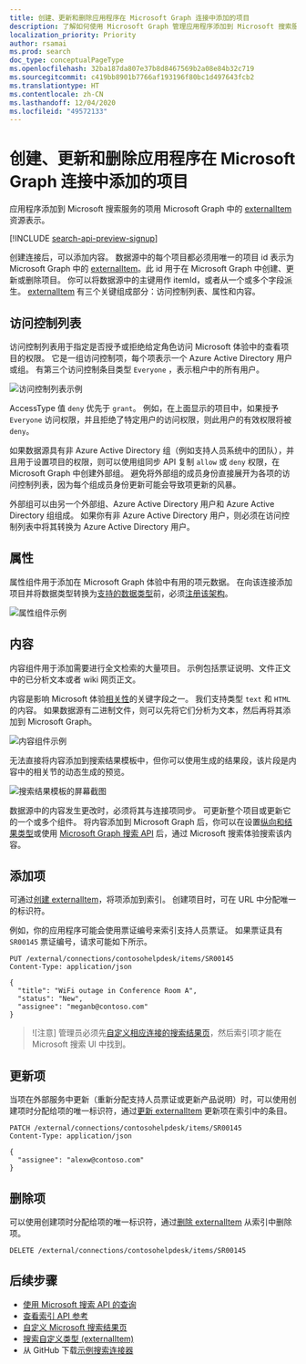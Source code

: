 ```yaml
---
title: 创建、更新和删除应用程序在 Microsoft Graph 连接中添加的项目
description: 了解如何使用 Microsoft Graph 管理应用程序添加到 Microsoft 搜索服务的项目
localization_priority: Priority
author: rsamai
ms.prod: search
doc_type: conceptualPageType
ms.openlocfilehash: 32ba187da807e37b8d8467569b2a08e84b32c719
ms.sourcegitcommit: c419bb8901b7766af193196f80bc1d497643fcb2
ms.translationtype: HT
ms.contentlocale: zh-CN
ms.lasthandoff: 12/04/2020
ms.locfileid: "49572133"
---
```

# <a name="create-update-and-delete-items-added-by-your-application-in-the-microsoft-graph-connection"></a>创建、更新和删除应用程序在 Microsoft Graph 连接中添加的项目

应用程序添加到 Microsoft 搜索服务的项用 Microsoft Graph 中的 [externalItem](/graph/api/resources/externalitem?view=graph-rest-beta&preserve-view=true) 资源表示。

[!INCLUDE [search-api-preview-signup](../includes/search-api-preview-signup.md)]

创建连接后，可以添加内容。 数据源中的每个项目都必须用唯一的项目 id 表示为 Microsoft Graph 中的 [externalItem](/graph/api/resources/externalitem?view=graph-rest-beta&preserve-view=true)。此 id 用于在 Microsoft Graph 中创建、更新或删除项目。 你可以将数据源中的主键用作 itemId，或者从一个或多个字段派生。 [externalItem](/graph/api/resources/externalitem?view=graph-rest-beta&preserve-view=true) 有三个关键组成部分：访问控制列表、属性和内容。

## <a name="access-control-list"></a>访问控制列表

访问控制列表用于指定是否授予或拒绝给定角色访问 Microsoft 体验中的查看项目的权限。 它是一组访问控制项，每个项表示一个 Azure Active Directory 用户或组。 有第三个访问控制条目类型 `Everyone` ，表示租户中的所有用户。

![访问控制列表示例](./images/search-index-manage-items-acl.png)

AccessType 值 `deny` 优先于 `grant`。 例如，在上面显示的项目中，如果授予 `Everyone` 访问权限，并且拒绝了特定用户的访问权限，则此用户的有效权限将被 `deny`。

如果数据源具有非 Azure Active Directory 组（例如支持人员系统中的团队），并且用于设置项目的权限，则可以使用组同步 API 复制 `allow` 或 `deny` 权限，在 Microsoft Graph 中创建外部组。 避免将外部组的成员身份直接展开为各项的访问控制列表，因为每个组成员身份更新可能会导致项更新的风暴。

外部组可以由另一个外部组、Azure Active Directory 用户和 Azure Active Directory 组组成。 如果你有非 Azure Active Directory 用户，则必须在访问控制列表中将其转换为 Azure Active Directory 用户。

## <a name="properties"></a>属性

属性组件用于添加在 Microsoft Graph 体验中有用的项元数据。 在向该连接添加项目并将数据类型转换为[支持的数据类型](/graph/api/resources/property?view=graph-rest-beta&preserve-view=true)前，必须[注册该架构](/graph/search-index-manage-schema)。

![属性组件示例](./images/search-index-manage-items-1.png)

## <a name="content"></a>内容

内容组件用于添加需要进行全文检索的大量项目。 示例包括票证说明、文件正文中的已分析文本或者 wiki 网页正文。

内容是影响 Microsoft 体验[相关性](/graph/search-index-manage-schema.md/#relevance)的关键字段之一。 我们支持类型 `text` 和 `HTML`的内容。 如果数据源有二进制文件，则可以先将它们分析为文本，然后再将其添加到 Microsoft Graph。

![内容组件示例](./images/search-index-manage-items-2.png)

无法直接将内容添加到搜索结果模板中，但你可以使用生成的结果段，该片段是内容中的相关节的动态生成的预览。

![搜索结果模板的屏幕截图](./images/search-index-manage-items-3.svg)

数据源中的内容发生更改时，必须将其与连接项同步。 可更新整个项目或更新它的一个或多个组件。 将内容添加到 Microsoft Graph 后，你可以在设置[纵向和结果类型](/MicrosoftSearch/customize-search-page)或使用 [Microsoft Graph 搜索 API](/graph/api/resources/search-api-overview?view=graph-rest-beta&preserve-view=true) 后，通过 Microsoft 搜索体验搜索该内容。

## <a name="add-an-item"></a>添加项

可通过[创建 externalItem](/graph/api/externalconnection-put-items?view=graph-rest-beta&preserve-view=true)，将项添加到索引。 创建项目时，可在 URL 中分配唯一的标识符。

例如，你的应用程序可能会使用票证编号来索引支持人员票证。 如果票证具有 `SR00145` 票证编号，请求可能如下所示。

```http
PUT /external/connections/contosohelpdesk/items/SR00145
Content-Type: application/json

{
  "title": "WiFi outage in Conference Room A",
  "status": "New",
  "assignee": "meganb@contoso.com"
}
```

> ![注意] 管理员必须先[自定义相应连接的搜索结果页](/MicrosoftSearch/configure-connector#next-steps-customize-the-search-results-page)，然后索引项才能在 Microsoft 搜索 UI 中找到。

## <a name="update-an-item"></a>更新项

当项在外部服务中更新（重新分配支持人员票证或更新产品说明）时，可以使用创建项时分配给项的唯一标识符，通过[更新 externalItem](/graph/api/externalitem-update?view=graph-rest-beta&preserve-view=true) 更新项在索引中的条目。

```http
PATCH /external/connections/contosohelpdesk/items/SR00145
Content-Type: application/json

{
  "assignee": "alexw@contoso.com"
}
```

## <a name="delete-an-item"></a>删除项

可以使用创建项时分配给项的唯一标识符，通过[删除 externalItem](/graph/api/externalitem-delete?view=graph-rest-beta&preserve-view=true) 从索引中删除项。

```http
DELETE /external/connections/contosohelpdesk/items/SR00145
```

## <a name="next-steps"></a>后续步骤

- [使用 Microsoft 搜索 API 的查询](search-concept-overview.md#why-use-the-microsoft-search-api)
- [查看索引 API 参考](/graph/api/resources/indexing-api-overview?view=graph-rest-beta&preserve-view=true)
- [自定义 Microsoft 搜索结果页](/MicrosoftSearch/customize-search-page)
- [搜索自定义类型 (externalItem)](search-concept-custom-types.md)
- 从 GitHub 下载[示例搜索连接器](https://github.com/microsoftgraph/msgraph-search-connector-sample)
